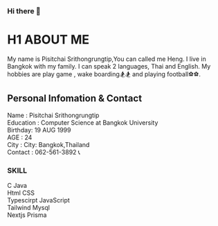### Hi there 👋

# H1 ABOUT ME
My name is Pisitchai Srithongrungtip,You can called me Heng. I live in Bangkok with my family. I can speak 2 languages, Thai and English. My hobbies are play game , wake boarding🏂🏂 and playing football⚽️⚽️.


## Personal Infomation & Contact
Name : Pisitchai Srithongrungtip<br>
Education : Computer Science at Bangkok University<br>
Birthday: 19 AUG 1999                <br>
AGE       : 24<br>
City : City: Bangkok,Thailand       <br>
Contact   : 062-561-3892 📞 <br> 

### SKILL
C        Java <br>
Html     CSS<br>
Typescirpt JavaScript<br>
Tailwind  Mysql<br>
Nextjs    Prisma<br>

<!--
**pisissrith/pisissrith** is a ✨ _special_ ✨ repository because its `README.md` (this file) appears on your GitHub profile.

Here are some ideas to get you started:

- 🔭 I’m currently working on ...
- 🌱 I’m currently learning ...
- 👯 I’m looking to collaborate on ...
- 🤔 I’m looking for help with ...
- 💬 Ask me about ...
- 📫 How to reach me: ...
- 😄 Pronouns: ...
- ⚡ Fun fact: ...
-->
